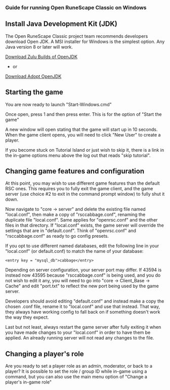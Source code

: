 ### Guide for running Open RuneScape Classic on Windows

## Install Java Development Kit (JDK)

The Open RuneScape Classic project team recommends developers download Open JDK. A MSI installer for Windows is the simplest option. Any Java version 8 or later will work.

<a href="https://www.azul.com/downloads/zulu-community/?architecture=x86-64-bit&package=jdk">Download Zulu Builds of OpenJDK</a>

- or

<a href="https://adoptopenjdk.net/releases.html?variant=openjdk13&jvmVariant=hotspot">Download Adopt OpenJDK</a>

## Starting the game

You are now ready to launch "Start-Windows.cmd"

Once open, press 1 and then press enter. This is for the option of "Start the game"

A new window will open stating that the game will start up in 10 seconds. When the game client opens, you will need to click "New User" to create a player.

If you become stuck on Tutorial Island or just wish to skip it, there is a link in the in-game options menu above the log out that reads "skip tutorial".

## Changing game features and configuration

At this point, you may wish to use different game features than the default RSC ones. This requires you to fully exit the game client, and the game server (use choice #2 to exit in the command prompt window) to fully shut it down.


Now navigate to "core -> server" and delete the existing file named "local.conf", then make a copy of "rsccabbage.conf", renaming the duplicate file "local.conf". Same applies for "openrsc.conf" and the other files in that directory. If "local.conf" exists, the game server will override the settings that are in "default.conf". Think of "openrsc.conf" and "rsccabbage.conf" as ready to go config presets.


If you opt to use different named databases, edit the following line in your "local.conf" (or default.conf) to match the name of your database:
```
<entry key = "mysql_db">cabbage</entry>
```

Depending on server configuration, your server port may differ. If 43594 is instead now 43595 because "rsccabbage.conf" is being used, and you do not wish to edit it any, you will need to go into "core -> Client_Base -> Cache" and edit "port.txt" to reflect the new port being used by the game server.

Developers should avoid editing "default.conf" and instead make a copy the chosen .conf file, rename it to "local.conf" and use that instead. That way, they always have working config to fall back on if something doesn't work the way they expect.

Last but not least, always restart the game server after fully exiting it when you have made changes to your "local.conf" in order to have them be applied. An already running server will not read any changes to the file.

## Changing a player's role

Are you ready to set a player role as an admin, moderator, or back to a player? It is possible to set the role / group ID while in-game using a command, but you can also use the main menu option of "Change a player's in-game role"
